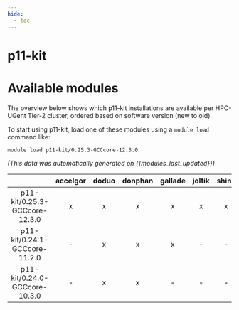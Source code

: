 ```yaml
---
hide:
  - toc
---
```


p11-kit
=======

# Available modules


The overview below shows which p11-kit installations are available per HPC-UGent Tier-2 cluster, ordered based on software version (new to old).

To start using p11-kit, load one of these modules using a `module load` command like:

```shell
module load p11-kit/0.25.3-GCCcore-12.3.0
```

*(This data was automatically generated on {{modules_last_updated}})*  

| |accelgor|doduo|donphan|gallade|joltik|shinx|
| :---: | :---: | :---: | :---: | :---: | :---: | :---: |
|p11-kit/0.25.3-GCCcore-12.3.0|x|x|x|x|x|x|
|p11-kit/0.24.1-GCCcore-11.2.0|-|x|x|x|-|-|
|p11-kit/0.24.0-GCCcore-10.3.0|-|x|x|-|-|-|
